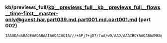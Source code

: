 ### kb/previews_full/kb__previews_full__kb__previews_full__flows__time-first__master-only@guest.har.part039.md.part001.md.part001.md (part 002)

```md
IAAUDAwABAQEAAQABAAIAAQACAQIA///+APj7+gD7/fwA/wD/AAD/AAAIBQYAAQABAAMBAgADAwIAAgEBAAcGBgD9/f0AAgICAAD//gACAgMABgIEAAAAAAD9
```

```
